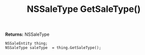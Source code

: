 ﻿---
uid: crmscript_ref_NSSaleEntity_GetSaleType
title: NSSaleType GetSaleType()
intellisense: NSSaleEntity.GetSaleType
keywords: NSSaleEntity, GetSaleType
so.topic: reference
---



**Returns:** NSSaleType


```crmscript
NSSaleEntity thing;
NSSaleType saleType  = thing.GetSaleType();
```



